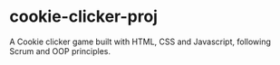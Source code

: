 # cookie-clicker-proj
A Cookie clicker game built with HTML, CSS and Javascript, following Scrum and OOP principles.
